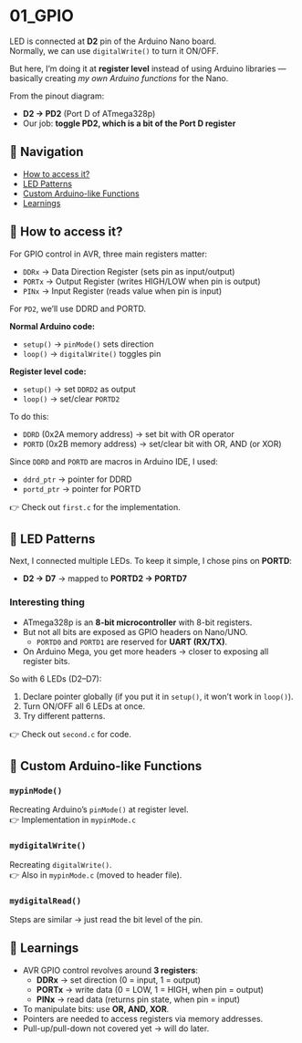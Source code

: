 # 01_GPIO   

LED is connected at **D2** pin of the Arduino Nano board.  
Normally, we can use `digitalWrite()` to turn it ON/OFF.  

But here, I’m doing it at **register level** instead of using Arduino libraries — basically creating _my own Arduino functions_ for the Nano.  

From the pinout diagram:  
- **D2 → PD2** (Port D of ATmega328p)  
- Our job: **toggle PD2, which is a bit of the Port D register**  



## 📑 Navigation  

- [How to access it?](#-how-to-access-it)  
- [LED Patterns](#-led-patterns)  
- [Custom Arduino-like Functions](#-custom-arduino-like-functions)  
- [Learnings](#-learnings)  



## 🔹 How to access it?  

For GPIO control in AVR, three main registers matter:  
- `DDRx` → Data Direction Register (sets pin as input/output)  
- `PORTx` → Output Register (writes HIGH/LOW when pin is output)  
- `PINx` → Input Register (reads value when pin is input)  

For `PD2`, we’ll use DDRD and PORTD.  

**Normal Arduino code:**  
- `setup()` → `pinMode()` sets direction  
- `loop()` → `digitalWrite()` toggles pin  

**Register level code:**  
- `setup()` → set `DDRD2` as output  
- `loop()` → set/clear `PORTD2`  

To do this:  
- `DDRD` (0x2A memory address) → set bit with OR operator  
- `PORTD` (0x2B memory address) → set/clear bit with OR, AND (or XOR)  

Since `DDRD` and `PORTD` are macros in Arduino IDE, I used:  
- `ddrd_ptr` → pointer for DDRD  
- `portd_ptr` → pointer for PORTD  

👉 Check out `first.c` for the implementation.  



## 🔹 LED Patterns  

Next, I connected multiple LEDs. To keep it simple, I chose pins on **PORTD**:  
- **D2 → D7** → mapped to **PORTD2 → PORTD7**  

### Interesting thing  
- ATmega328p is an **8-bit microcontroller** with 8-bit registers.  
- But not all bits are exposed as GPIO headers on Nano/UNO.  
  - `PORTD0` and `PORTD1` are reserved for **UART (RX/TX)**.  
- On Arduino Mega, you get more headers → closer to exposing all register bits.  

So with 6 LEDs (D2–D7):  
1. Declare pointer globally (if you put it in `setup()`, it won’t work in `loop()`).  
2. Turn ON/OFF all 6 LEDs at once.  
3. Try different patterns.  

👉 Check out `second.c` for code.  



## 🔹 Custom Arduino-like Functions  

### `mypinMode()`  
Recreating Arduino’s `pinMode()` at register level.  
👉 Implementation in `mypinMode.c`  

### `mydigitalWrite()`  
Recreating `digitalWrite()`.  
👉 Also in `mypinMode.c` (moved to header file).  

### `mydigitalRead()`  
Steps are similar → just read the bit level of the pin.  



## 📝 Learnings  

- AVR GPIO control revolves around **3 registers**:  
  - **DDRx** → set direction (0 = input, 1 = output)  
  - **PORTx** → write data (0 = LOW, 1 = HIGH, when pin = output)  
  - **PINx** → read data (returns pin state, when pin = input)  
- To manipulate bits: use **OR, AND, XOR**.  
- Pointers are needed to access registers via memory addresses.  
- Pull-up/pull-down not covered yet → will do later.  
